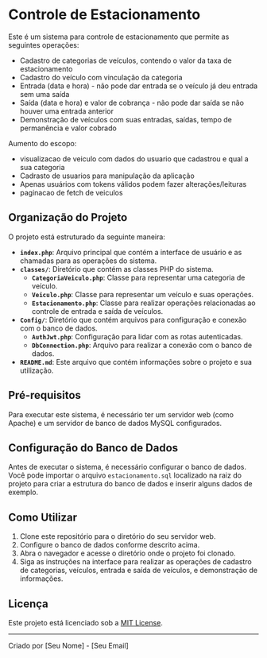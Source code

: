 # Controle de Estacionamento

Este é um sistema para controle de estacionamento que permite as seguintes operações:

- Cadastro de categorias de veículos, contendo o valor da taxa de estacionamento
- Cadastro do veículo com vinculação da categoria
- Entrada (data e hora) - não pode dar entrada se o veículo já deu entrada sem uma saída
- Saída (data e hora) e valor de cobrança - não pode dar saída se não houver uma entrada anterior
- Demonstração de veículos com suas entradas, saídas, tempo de permanência e valor cobrado

Aumento do escopo:

- visualizacao de veiculo com dados do usuario que cadastrou e qual a sua categoria
- Cadrasto de usuarios para manipulação da aplicação
- Apenas usuários com tokens válidos podem fazer alterações/leituras
- paginacao de fetch de veiculos

## Organização do Projeto

O projeto está estruturado da seguinte maneira:

- **`index.php`**: Arquivo principal que contém a interface de usuário e as chamadas para as operações do sistema.
- **`classes/`**: Diretório que contém as classes PHP do sistema.
  - **`CategoriaVeiculo.php`**: Classe para representar uma categoria de veículo.
  - **`Veiculo.php`**: Classe para representar um veículo e suas operações.
  - **`Estacionamento.php`**: Classe para realizar operações relacionadas ao controle de entrada e saída de veículos.
- **`Config/`**: Diretório que contém arquivos para configuração e conexão com o banco de dados.
  - **`AuthJwt.php`**: Configuração para lidar com as rotas autenticadas.
  - **`DbConnection.php`**: Arquivo para realizar a conexão com o banco de dados.
- **`README.md`**: Este arquivo que contém informações sobre o projeto e sua utilização.

## Pré-requisitos

Para executar este sistema, é necessário ter um servidor web (como Apache) e um servidor de banco de dados MySQL configurados.

## Configuração do Banco de Dados

Antes de executar o sistema, é necessário configurar o banco de dados. Você pode importar o arquivo `estacionamento.sql` localizado na raiz do projeto para criar a estrutura do banco de dados e inserir alguns dados de exemplo.

## Como Utilizar

1. Clone este repositório para o diretório do seu servidor web.
2. Configure o banco de dados conforme descrito acima.
3. Abra o navegador e acesse o diretório onde o projeto foi clonado.
4. Siga as instruções na interface para realizar as operações de cadastro de categorias, veículos, entrada e saída de veículos, e demonstração de informações.

## Licença

Este projeto está licenciado sob a [MIT License](LICENSE).

---
Criado por [Seu Nome] - [Seu Email]
